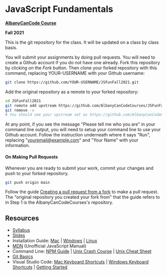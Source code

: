 # JavaScript Fundamentals

**[AlbanyCanCode Course](https://albanycancode.org/)**

**Fall 2021**

This is the git repository for the class. It will be updated on a class by class basis.

You will submit your assignments by doing pull requests. You will need to create a Github account if you do not have one already. Fork this repository by clicking on the _Fork_ button. Then clone your forked repository with this command, replacing YOUR-USERNAME with your Github username:

```bash
git clone https://github.com/YOUR-USERNAME/JSFunFall2021.git
```

Add the original repository as a remote to your forked repository:

```bash
cd JSFunFall2021
git remote add upstream https://github.com/AlbanyCanCodeCourses/JSFunFall2021.git
git remove -v
# You should see your upstream set as https://github.com/AlbanyCanCodeCourses/JSFunFall2021.git
```

At any point, if you see the message "Please tell me who you are" in your command line output, you will need to setup your command line to use your Github account. Follow the instruction underneath where it says "Run", replacing "youremail@example.com" and "Your Name" with your information.

#### On Making Pull Requests

Whenever you are ready to submit your work, commit your changes and push to your forked repository.

```bash
git push origin main
```

Follow the guide [Creating a pull request from a fork](https://help.github.com/articles/creating-a-pull-request-from-a-fork/) to make a pull request. The "original repository you created your fork from" that the guide refers to in Step 1 is the AlbanyCanCodeCourses's repository.

## Resources

- [Syllabus](docs/Syllabus.md)
- [Slides](https://slides.com/accjavascript/decks/2021-fall-javascript-fundamentals)
- Installation Guide: [Mac](docs/InstallationGuideMac.md) | [Windows](docs/InstallationGuideWindows.md) | [Linux](docs/InstallationGuideLinuxAndNVM.md)
- [MDN](https://developer.mozilla.org/en-US/) (Unofficial JavaScript Manual)
- Command Line: [NPM Guide](https://nodesource.com/blog/an-absolute-beginners-guide-to-using-npm/) | [Unix Crash Course](https://www.vikingcodeschool.com/web-development-basics/a-command-line-crash-course) | [Unix Cheat Sheet](http://www.mathcs.emory.edu/~valerie/courses/fall10/155/resources/unix_cheatsheet.html)
- [Git Basics](http://rogerdudler.github.io/git-guide/)
- Visual Studio Code: [Mac Keyboard Shortcuts](https://code.visualstudio.com/shortcuts/keyboard-shortcuts-macos.pdf) | [Windows Keyboard Shortcuts](https://code.visualstudio.com/shortcuts/keyboard-shortcuts-windows.pdf) | [Getting Started](https://code.visualstudio.com/docs/getstarted/introvideos)
